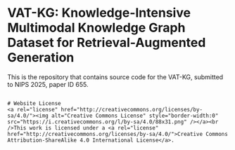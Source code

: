 # VAT-KG: Knowledge-Intensive Multimodal Knowledge Graph Dataset for Retrieval-Augmented Generation

This is the repository that contains source code for the VAT-KG, submitted to NIPS 2025, paper ID 655.

```

# Website License
<a rel="license" href="http://creativecommons.org/licenses/by-sa/4.0/"><img alt="Creative Commons License" style="border-width:0" src="https://i.creativecommons.org/l/by-sa/4.0/88x31.png" /></a><br />This work is licensed under a <a rel="license" href="http://creativecommons.org/licenses/by-sa/4.0/">Creative Commons Attribution-ShareAlike 4.0 International License</a>.
